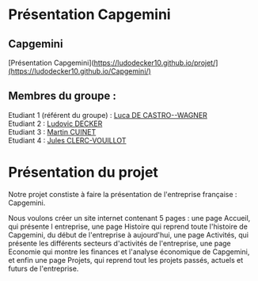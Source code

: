# Présentation Capgemini    

## Capgemini

[Présentation Capgemini](https://ludodecker10.github.io/projet/](https://ludodecker10.github.io/Capgemini/)

## Membres du groupe :

Etudiant 1 (référent du groupe) :  [Luca DE CASTRO--WAGNER](mailto:luca.de_castro--wagner@edu.univ-fcomte.fr?subject=SAE_1_05_06)  
Etudiant 2 : [Ludovic DECKER](mailto:ludovic.decker@edu.univ-fcomte.fr?subject=SAE_1_05_06)   
Etudiant 3 : [Martin CUINET](mailto:martin.cuinet02@edu.univ-fcomte.fr?subject=SAE_1_05_06)  
Etudiant 4 : [Jules CLERC-VOUILLOT](mailto:jules.clerc-vouillot@edu.univ-fcomte.fr?subject=SAE_1_05_06)  

# Présentation du projet

Notre projet constiste à faire la présentation de l'entreprise française : Capgemini. 

Nous voulons créer un site internet contenant 5 pages : une page Accueil, qui présente l entreprise, une page Histoire qui reprend toute l'histoire de Capgemini, du début de l'entreprise à aujourd'hui, une page Activités, qui présente les différents secteurs d'activités de l'entreprise, une page Economie qui montre les finances et l'analyse économique de Capgemini, et enfin une page Projets, qui reprend tout les projets passés, actuels et futurs de l'entreprise.
